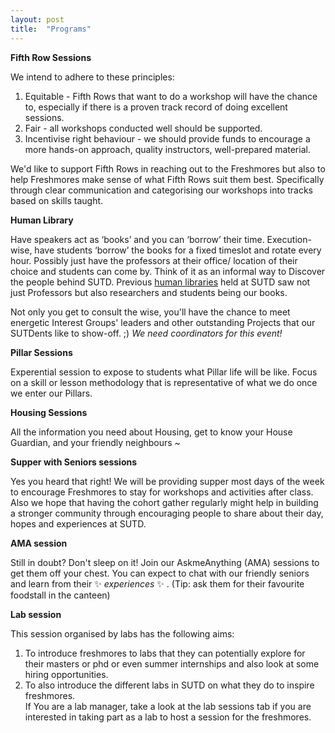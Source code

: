 ```yaml
---
layout: post
title:  "Programs"
---
```

**Fifth Row Sessions**

We intend to adhere to these principles:
1. Equitable - Fifth Rows that want to do a workshop will have the chance to, especially if there is a proven track record of doing excellent sessions.
2. Fair - all workshops conducted well should be supported.
3. Incentivise right behaviour - we should provide funds to encourage a more hands-on approach, quality instructors, well-prepared material.

We'd like to support Fifth Rows in reaching out to the Freshmores but also to help Freshmores make sense of what Fifth Rows suit them best. Specifically through clear communication and categorising our workshops into tracks based on skills taught.


**Human Library**

Have speakers act as ‘books’ and you can ‘borrow’ their time. Execution-wise, have students ‘borrow’ the books for a fixed timeslot and rotate every hour. Possibly just have the professors at their office/ location of their choice and students can come by. Think of it as an informal way to Discover the people behind SUTD. Previous [human libraries](https://docs.google.com/document/d/1UvHSNurYQyQ7Fpd3hj5LVKAsEBCkx3GNzvsFQXgqCRw/edit#) held at SUTD saw not just Professors but also researchers and students being our books.

Not only you get to consult the wise, you'll have the chance to meet energetic Interest Groups' leaders and other outstanding Projects that our SUTDents like to show-off. ;) 
*We need coordinators for this event!*


**Pillar Sessions**

Experential session to expose to students what Pillar life will be like. Focus on a skill or lesson methodology that is representative of what we do once we enter our Pillars.

**Housing Sessions**

All the information you need about Housing, get to know your House Guardian, and your friendly neighbours ~

**Supper with Seniors sessions**

Yes you heard that right! We will be providing supper most days of the week to encourage Freshmores to stay for workshops and activities after class. Also we hope that having the cohort gather regularly might help in building a stronger community through encouraging people to share about their day, hopes and experiences at SUTD. 

**AMA session**

Still in doubt?  Don't sleep on it! Join our AskmeAnything (AMA) sessions to get them off your chest. You can expect to chat with our friendly seniors and learn from their ✨ _experiences_ ✨ . (Tip: ask them for their favourite foodstall in the canteen)

**Lab session**

This session organised by labs has the following aims: <br/>
1. To introduce freshmores to labs that they can potentially explore for their masters or phd or even summer internships and also look at some hiring opportunities.<br/>
2. To also introduce the different labs in SUTD on what they do to inspire freshmores. <br/>
If You are a lab manager, take a look at the lab sessions tab if you are interested in taking part as a lab to host a session for the freshmores. 
